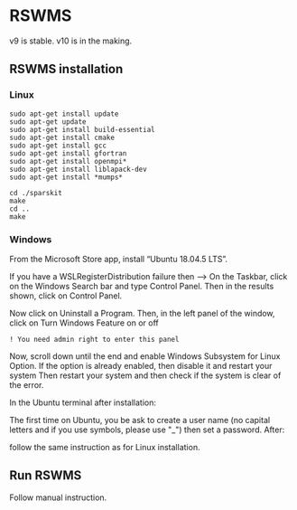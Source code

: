 # RSWMS

v9 is stable.
v10 is in the making.

 ## RSWMS installation
 ### Linux
 ```
 sudo apt-get install update
 sudo apt-get update
 sudo apt-get install build-essential
 sudo apt-get install cmake
 sudo apt-get install gcc
 sudo apt-get install gfortran
 sudo apt-get install openmpi*
 sudo apt-get install liblapack-dev
 sudo apt-get install *mumps*
 ```
 
```
cd ./sparskit
make
cd ..
make
```

### Windows
From the Microsoft Store app, install “Ubuntu 18.04.5 LTS”.

If you have a WSLRegisterDistribution failure then -->
On the Taskbar, click on the Windows Search bar and type Control Panel. Then in the results shown, click on Control Panel.

Now click on Uninstall a Program.
Then, in the left panel of the window, click on Turn Windows Feature on or off

`
! You need admin right to enter this panel
`

Now, scroll down until the end and enable Windows Subsystem for Linux Option.
If the option is already enabled, then disable it and restart your system
 	Then restart your system and then check if the system is clear of the error.
  
In the Ubuntu terminal after installation:

The first time on Ubuntu, you be ask to create a user name (no capital letters and if you use symbols, please use "_") then set a password.
After:

follow the same instruction as for Linux installation.

## Run RSWMS
Follow manual instruction.

